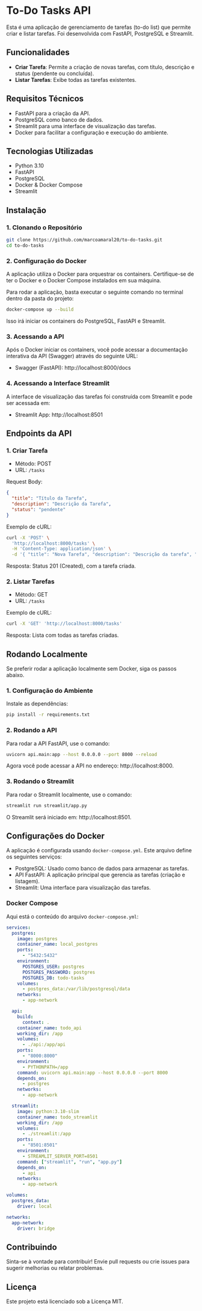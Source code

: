 # To-Do Tasks API

Esta é uma aplicação de gerenciamento de tarefas (to-do list) que permite criar e listar tarefas. Foi desenvolvida com FastAPI, PostgreSQL e Streamlit.

## Funcionalidades

- **Criar Tarefa**: Permite a criação de novas tarefas, com título, descrição e status (pendente ou concluída).
- **Listar Tarefas**: Exibe todas as tarefas existentes.

## Requisitos Técnicos

- FastAPI para a criação da API.
- PostgreSQL como banco de dados.
- Streamlit para uma interface de visualização das tarefas.
- Docker para facilitar a configuração e execução do ambiente.

## Tecnologias Utilizadas

- Python 3.10
- FastAPI
- PostgreSQL
- Docker & Docker Compose
- Streamlit

## Instalação

### 1. Clonando o Repositório

```bash
git clone https://github.com/marcoamaral20/to-do-tasks.git
cd to-do-tasks
```

### 2. Configuração do Docker

A aplicação utiliza o Docker para orquestrar os containers. Certifique-se de ter o Docker e o Docker Compose instalados em sua máquina.

Para rodar a aplicação, basta executar o seguinte comando no terminal dentro da pasta do projeto:

```bash
docker-compose up --build
```

Isso irá iniciar os containers do PostgreSQL, FastAPI e Streamlit.

### 3. Acessando a API

Após o Docker iniciar os containers, você pode acessar a documentação interativa da API (Swagger) através do seguinte URL:

- Swagger (FastAPI): http://localhost:8000/docs

### 4. Acessando a Interface Streamlit

A interface de visualização das tarefas foi construída com Streamlit e pode ser acessada em:

- Streamlit App: http://localhost:8501

## Endpoints da API

### 1. Criar Tarefa

- Método: POST
- URL: `/tasks`

Request Body:

```json
{
  "title": "Título da Tarefa",
  "description": "Descrição da Tarefa",
  "status": "pendente"
}
```

Exemplo de cURL:

```bash
curl -X 'POST' \
  'http://localhost:8000/tasks' \
  -H 'Content-Type: application/json' \
  -d '{ "title": "Nova Tarefa", "description": "Descrição da tarefa", "status": "pendente" }'
```

Resposta: Status 201 (Created), com a tarefa criada.

### 2. Listar Tarefas

- Método: GET
- URL: `/tasks`

Exemplo de cURL:

```bash
curl -X 'GET' 'http://localhost:8000/tasks'
```

Resposta: Lista com todas as tarefas criadas.

## Rodando Localmente

Se preferir rodar a aplicação localmente sem Docker, siga os passos abaixo.

### 1. Configuração do Ambiente

Instale as dependências:

```bash
pip install -r requirements.txt
```

### 2. Rodando a API

Para rodar a API FastAPI, use o comando:

```bash
uvicorn api.main:app --host 0.0.0.0 --port 8000 --reload
```

Agora você pode acessar a API no endereço: http://localhost:8000.

### 3. Rodando o Streamlit

Para rodar o Streamlit localmente, use o comando:

```bash
streamlit run streamlit/app.py
```

O Streamlit será iniciado em: http://localhost:8501.

## Configurações do Docker

A aplicação é configurada usando `docker-compose.yml`. Este arquivo define os seguintes serviços:

- PostgreSQL: Usado como banco de dados para armazenar as tarefas.
- API FastAPI: A aplicação principal que gerencia as tarefas (criação e listagem).
- Streamlit: Uma interface para visualização das tarefas.

### Docker Compose

Aqui está o conteúdo do arquivo `docker-compose.yml`:

```yaml
services:
  postgres:
    image: postgres
    container_name: local_postgres
    ports:
      - "5432:5432"
    environment:
      POSTGRES_USER: postgres
      POSTGRES_PASSWORD: postgres
      POSTGRES_DB: todo-tasks
    volumes:
      - postgres_data:/var/lib/postgresql/data
    networks:
      - app-network

  api:
    build:
      context: .
    container_name: todo_api
    working_dir: /app
    volumes:
      - ./api:/app/api
    ports:
      - "8000:8000"
    environment:
      - PYTHONPATH=/app
    command: uvicorn api.main:app --host 0.0.0.0 --port 8000
    depends_on:
      - postgres
    networks:
      - app-network

  streamlit:
    image: python:3.10-slim
    container_name: todo_streamlit
    working_dir: /app
    volumes:
      - ./streamlit:/app
    ports:
      - "8501:8501"
    environment:
      - STREAMLIT_SERVER_PORT=8501
    command: ["streamlit", "run", "app.py"]
    depends_on:
      - api
    networks:
      - app-network

volumes:
  postgres_data:
    driver: local

networks:
  app-network:
    driver: bridge
```

## Contribuindo

Sinta-se à vontade para contribuir! Envie pull requests ou crie issues para sugerir melhorias ou relatar problemas.

## Licença

Este projeto está licenciado sob a Licença MIT.